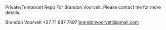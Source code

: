 Private/Temporart Repo For Brandon Voorvelt.
Please contact me for more details.

Brandon Voorvelt
+27 71 687 7497
brandonvoorvelt@gmail.com

